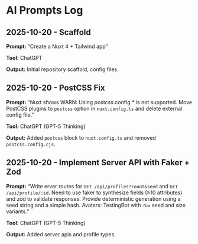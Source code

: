 # AI Prompts Log

## 2025-10-20 - Scaffold

**Prompt:** “Create a Nuxt 4 + Tailwind app”

**Tool:** ChatGPT

**Output:** Initial repository scaffold, config files.

## 2025-10-20 - PostCSS Fix

**Prompt:** “Nuxt shows WARN: Using postcss.config.\* is not supported. Move PostCSS plugins to `postcss` option in `nuxt.config.ts` and delete external config file.”

**Tool:** ChatGPT (GPT-5 Thinking)

**Output:** Added `postcss` block to `nuxt.config.ts` and removed `postcss.config.cjs`.

## 2025-10-20 - Implement Server API with Faker + Zod

**Prompt:** “Write erver routes for `GET /api/profiles?count&seed` and `GET /api/profile/:id`. Need to use faker to synthesize fields (≥10 attributes) and zod to validate responses. Provide deterministic generation using a seed string and a simple hash. Avatars: TestingBot with `?u=` seed and size variants.”

**Tool:** ChatGPT (GPT-5 Thinking)

**Output:** Added server apis and profile types.
